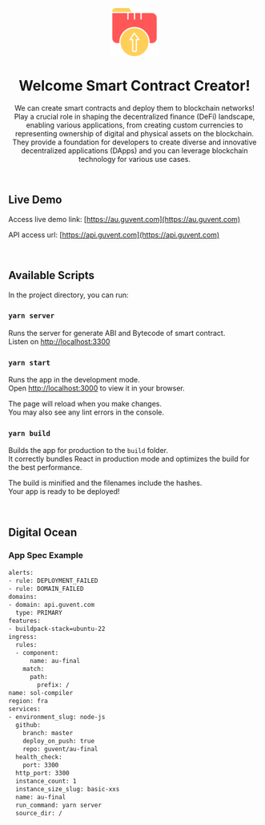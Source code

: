 <div align="center">

![](/public/favicon-96x96.png "Smart Contract Creator")

# Welcome Smart Contract Creator!

We can create smart contracts and deploy them to blockchain networks! Play a crucial role in shaping the decentralized finance (DeFi) landscape, enabling various applications, from creating custom currencies to representing ownership of digital and physical assets on the blockchain. They provide a foundation for developers to create diverse and innovative decentralized applications (DApps) and you can leverage blockchain technology for various use cases.

<br />

</div>

## Live Demo

Access live demo link: [https://au.guvent.com](https://au.guvent.com)

API access url: [https://api.guvent.com](https://api.guvent.com)

<br />

## Available Scripts

In the project directory, you can run:

### `yarn server`

Runs the server for generate ABI and Bytecode of smart contract.\
Listen on [http://localhost:3300](http://localhost:3300)

### `yarn start`

Runs the app in the development mode.\
Open [http://localhost:3000](http://localhost:3000) to view it in your browser.

The page will reload when you make changes.\
You may also see any lint errors in the console.

### `yarn build`

Builds the app for production to the `build` folder.\
It correctly bundles React in production mode and optimizes the build for the best performance.

The build is minified and the filenames include the hashes.\
Your app is ready to be deployed!

<br />

## Digital Ocean

### App Spec Example

```
alerts:
- rule: DEPLOYMENT_FAILED
- rule: DOMAIN_FAILED
domains:
- domain: api.guvent.com
  type: PRIMARY
features:
- buildpack-stack=ubuntu-22
ingress:
  rules:
  - component:
      name: au-final
    match:
      path:
        prefix: /
name: sol-compiler
region: fra
services:
- environment_slug: node-js
  github:
    branch: master
    deploy_on_push: true
    repo: guvent/au-final
  health_check:
    port: 3300
  http_port: 3300
  instance_count: 1
  instance_size_slug: basic-xxs
  name: au-final
  run_command: yarn server
  source_dir: /

```
